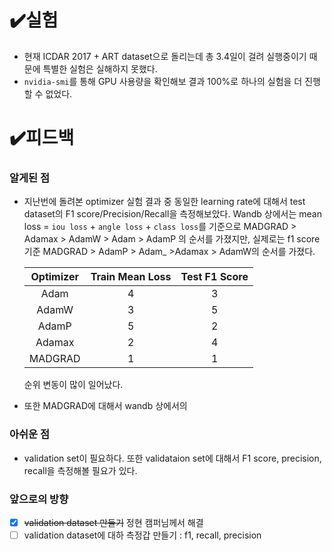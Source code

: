 # ✔️실험

- 현재 ICDAR 2017 + ART dataset으로 돌리는데 총 3.4일이 걸려 실행중이기 때문에 특별한 실험은 실해하지 못했다.
- `nvidia-smi`를 통해 GPU 사용량을 확인해보 결과 100%로 하나의 실험을 더 진행할 수 없었다.

# ✔️피드백
### 알게된 점

- 지난번에 돌려본 optimizer 실험 결과 중 동일한 learning rate에 대해서 test dataset의 F1 score/Precision/Recall을 측정해보았다. Wandb 상에서는 mean loss = `iou loss` + `angle loss` + `class loss`를 기준으로 MADGRAD > Adamax > AdamW > Adam > AdamP 의 순서를 가졌지만, 실제로는 f1 score 기준 MADGRAD > AdamP > Adam_ >Adamax > AdamW의 순서를 가졌다. 

  |Optimizer|Train Mean Loss|Test F1 Score|
  |:-:|:-:|:-:|
  |Adam|4|3|
  |AdamW|3|5|
  |AdamP|5|2|
  |Adamax|2|4|
  |MADGRAD|1|1|

  순위 변동이 많이 일어났다.

- 또한 MADGRAD에 대해서 wandb 상에서의 

### 아쉬운 점
- validation set이 필요하다. 또한 validataion set에 대해서 F1 score, precision, recall을 측정해볼 필요가 있다.

### 앞으로의 방향
- [X] ~~validation dataset 만들기~~ 정현 캠퍼님께서 해결
- [ ] validation dataset에 대하 측정갑 만들기 : f1, recall, precision
